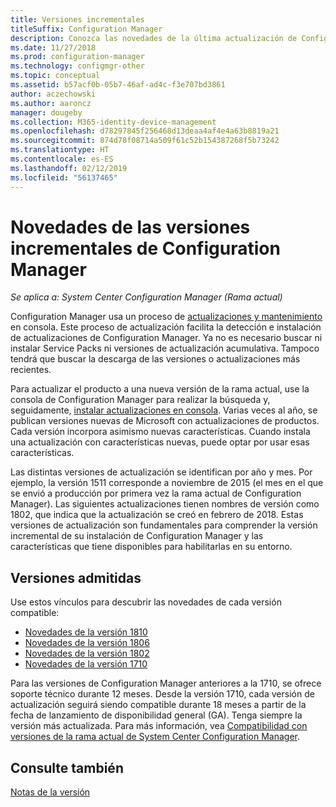```yaml
---
title: Versiones incrementales
titleSuffix: Configuration Manager
description: Conozca las novedades de la última actualización de Configuration Manager.
ms.date: 11/27/2018
ms.prod: configuration-manager
ms.technology: configmgr-other
ms.topic: conceptual
ms.assetid: b57acf0b-05b7-46af-ad4c-f3e707bd3861
author: aczechowski
ms.author: aaroncz
manager: dougeby
ms.collection: M365-identity-device-management
ms.openlocfilehash: d78297845f256468d13deaa4af4e4a63b8819a21
ms.sourcegitcommit: 874d78f08714a509f61c52b154387268f5b73242
ms.translationtype: HT
ms.contentlocale: es-ES
ms.lasthandoff: 02/12/2019
ms.locfileid: "56137465"
---
```

# <a name="whats-new-in-configuration-manager-incremental-versions"></a>Novedades de las versiones incrementales de Configuration Manager

*Se aplica a: System Center Configuration Manager (Rama actual)*

 Configuration Manager usa un proceso de [actualizaciones y mantenimiento](/sccm/core/servers/manage/updates) en consola. Este proceso de actualización facilita la detección e instalación de actualizaciones de Configuration Manager. Ya no es necesario buscar ni instalar Service Packs ni versiones de actualización acumulativa. Tampoco tendrá que buscar la descarga de las versiones o actualizaciones más recientes.

 Para actualizar el producto a una nueva versión de la rama actual, use la consola de Configuration Manager para realizar la búsqueda y, seguidamente, [instalar actualizaciones en consola](/sccm/core/servers/manage/install-in-console-updates). Varias veces al año, se publican versiones nuevas de Microsoft con actualizaciones de productos. Cada versión incorpora asimismo nuevas características. Cuando instala una actualización con características nuevas, puede optar por usar esas características. 

 Las distintas versiones de actualización se identifican por año y mes. Por ejemplo, la versión 1511 corresponde a noviembre de 2015 (el mes en el que se envió a producción por primera vez la rama actual de Configuration Manager). Las siguientes actualizaciones tienen nombres de versión como 1802, que indica que la actualización se creó en febrero de 2018. Estas versiones de actualización son fundamentales para comprender la versión incremental de su instalación de Configuration Manager y las características que tiene disponibles para habilitarlas en su entorno.



## <a name="supported-versions"></a>Versiones admitidas
 Use estos vínculos para descubrir las novedades de cada versión compatible:
  - [Novedades de la versión 1810](/sccm/core/plan-design/changes/whats-new-in-version-1810)
  - [Novedades de la versión 1806](/sccm/core/plan-design/changes/whats-new-in-version-1806)  
  - [Novedades de la versión 1802](/sccm/core/plan-design/changes/whats-new-in-version-1802)
  - [Novedades de la versión 1710](/sccm/core/plan-design/changes/whats-new-in-version-1710)


Para las versiones de Configuration Manager anteriores a la 1710, se ofrece soporte técnico durante 12 meses. Desde la versión 1710, cada versión de actualización seguirá siendo compatible durante 18 meses a partir de la fecha de lanzamiento de disponibilidad general (GA).  Tenga siempre la versión más actualizada. Para más información, vea [Compatibilidad con versiones de la rama actual de System Center Configuration Manager](/sccm/core/servers/manage/current-branch-versions-supported).  


## <a name="see-also"></a>Consulte también
[Notas de la versión](/sccm/core/servers/deploy/install/release-notes)
